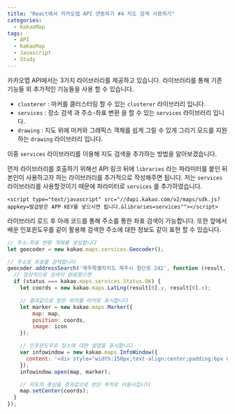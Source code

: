 ```yaml
---
title: "React에서 카카오맵 API 연동하기 #4 지도 검색 사용하기"
categories:
  - KakaoMap
tags:
  - API
  - KaKaoMap
  - Javascript
  - Study
---
```


카카오맵 API에서는 3가지 라이브러리를 제공하고 있습니다. 라이브러리를 통해 기존 기능들 외 추가적인 기능들을 사용 할 수 있습니다.

* <code>clusterer</code> : 마커를 클러스터링 할 수 있는 <code>clusterer</code> 라이브러리 입니다.
* <code>services</code> : 장소 검색 과 주소-좌표 변환 을 할 수 있는 <code>services</code> 라이브러리 입니다.
* <code>drawing</code> : 지도 위에 마커와 그래픽스 객체를 쉽게 그릴 수 있게 그리기 모드를 지원하는 <code>drawing</code> 라이브러리 입니다.

이중 <code>services</code> 라이브러리를 이용해 지도 검색을 추가하는 방법을 알아보겠습니다.

먼저 라이브러리를 호출하기 위해선 API 링크 뒤에 <code>libraries</code> 라는 파라미터를 붙인 뒤 본인이 사용하고자 하는 라이브러리를 추가적으로 작성해주면 됩니다.
저는 <code>services</code> 라이브러리를 사용할것이기 때문에 파라미터로 <code>services</code> 를 추가하였습니다.
```
<script type="text/javascript" src="//dapi.kakao.com/v2/maps/sdk.js?appkey=발급받은 APP KEY를 넣으시면 됩니다.&libraries=services""></script>
```

라이브러리 로드 후 아래 코드를 통해 주소를 통한 좌표 검색이 가능합니다. 또한 앞에서 배운 인포윈도우를 같이 활용해 검색한 주소에 대한 정보도 같이 표현 할 수 있습니다.
```javascript
// 주소-좌표 변환 객체를 생성합니다
let geocoder = new kakao.maps.services.Geocoder();

// 주소로 좌표를 검색합니다
geocoder.addressSearch('제주특별자치도 제주시 첨단로 242', function (result, status) {
  // 정상적으로 검색이 완료됐으면
  if (status === kakao.maps.services.Status.OK) {
    let coords = new kakao.maps.LatLng(result[0].y, result[0].x);

    // 결과값으로 받은 위치를 마커로 표시합니다
    let marker = new kakao.maps.Marker({
        map: map,
        position: coords,
        image: icon
    });

    // 인포윈도우로 장소에 대한 설명을 표시합니다
    var infowindow = new kakao.maps.InfoWindow({
      content: '<div style="width:150px;text-align:center;padding:6px 0;">장소정보입니다.</div>'
    });
    infowindow.open(map, marker);

    // 지도의 중심을 결과값으로 받은 위치로 이동시킵니다
    map.setCenter(coords);
  }
});
```
